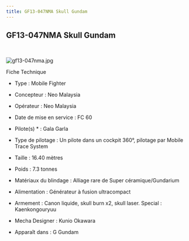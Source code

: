 ```yaml
---
title: GF13-047NMA Skull Gundam
---
```


GF13-047NMA Skull Gundam
------------------------

 


![gf13-047nma.jpg](/images/stories/saga/ggundam/images/mechas/gf13-047nma.jpg)


Fiche Technique   
- Type : Mobile Fighter  
- Concepteur : Neo Malaysia  
- Opérateur : Neo Malaysia  
- Date de mise en service : FC 60  
- Pilote(s) * : Gala Garla  
- Type de pilotage : Un pilote dans un cockpit 360°, pilotage par Mobile Trace System  
- Taille : 16.40 mètres  
- Poids : 7.3 tonnes  
- Matériaux du blindage : Alliage rare de Super céramique/Gundarium  
- Alimentation : Générateur à fusion ultracompact  
- Armement : Canon liquide, skull burn x2, skull laser. Special : Kaenkongouryuu  
  
  
- Mecha Designer : Kunio Okawara  
- Apparaît dans : G Gundam

